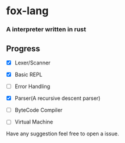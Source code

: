 # fox-lang

### A interpreter written in rust

## Progress
- [x] Lexer/Scanner
- [x] Basic REPL
- [ ] Error Handling
- [x] Parser(A recursive descent parser)
- [ ] ByteCode Compiler
- [ ] Virtual Machine


Have any suggestion feel free to open a issue.
